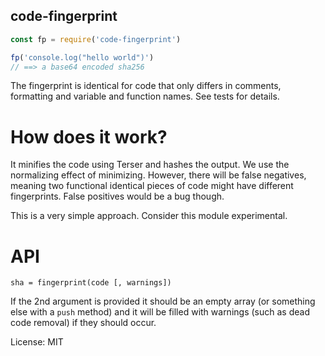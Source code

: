 code-fingerprint
---

```js
const fp = require('code-fingerprint')

fp('console.log("hello world")')
// ==> a base64 encoded sha256

```

The fingerprint is identical for code that only differs in comments, formatting and variable and function names.
See tests for details.

# How does it work?

It minifies the code using Terser and hashes the output. We use the normalizing effect of minimizing. However, there will be false negatives, meaning two functional identical pieces of code might have different fingerprints. False positives would be a bug though.

This is a very simple approach. Consider this module  experimental.

# API

`sha = fingerprint(code [, warnings])`

If the 2nd argument is provided it should be an empty array (or something else with a `push` method) and it will be filled with warnings (such as dead code removal) if they should occur.

License: MIT

